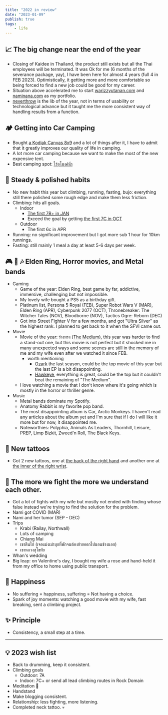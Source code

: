 ```yaml
---
title: "2022 in review"
date: "2023-01-09"
publish: true
tags:
    - life
---
```


## 📈 The big change near the end of the year
- Closing of Kaidee in Thailand, the product still exists but all the Thai employees will be terminated. It was Ok for me (6 months of the severance package, yay), I have been here for almost 4 years (full 4 in FEB 2023). Optimistically, it getting more and more comfortable so being forced to find a new job could be good for my career.
- Situation above accelerated me to start [warizzyutanan.com](https://www.warizzyutanan.com) and [naminana.com](https://www.naminana.com) as my portfolio.
- [neverthrow](https://www.npmjs.com/package/neverthrow) is the lib of the year, not in terms of usability or technological advance but it taught me the more consistent way of handling results from a function.


## 🏕️ Getting into Car Camping
- Bought [a Kodiak Canvas 8x9](https://www.google.com/search?q=kodiak+canvas+8x9) and a lot of things after it, I have to admit that it greatly improves our quality of life in camping.
- A lot more car camping because we want to make the most of the new expensive tent.
- Best camping spot: [ไร่อุโมงค์น้ำ](https://www.facebook.com/ไร่อุโมงค์น้ำ-930008360407443/)

## 🧗 Steady & polished habits
- No new habit this year but climbing, running, fasting, bujo: everything still there polished some rough edge and make them less friction.
- Climbing: hits all goals.
    - Indoor
      - [The first 7B+ in JAN](https://www.instagram.com/reel/CZHZsZrlY5j/?utm_source=ig_web_copy_link)
      - Exceed the goal by getting [the first 7C in OCT](https://www.instagram.com/reel/CjWobCQpXfm/?utm_source=ig_web_copy_link) 
    - Outdoor
      - The first 6c in APR
- Running: no significant improvement but I got more sub 1 hour for 10km runnings.
- Fasting: still mainly 1 meal a day at least 5-6 days per week.

## 🎮 🎥 🎶 Elden Ring, Horror movies, and Metal bands
- Gaming
  - Game of the year: Elden Ring, best game by far, addictive, immersive, challenging but not impossible.
  - My lovely wife bought a PS5 as a birthday gift.
  - Platinum list, Persona 5 Royal (FEB), Super Robot Wars V (MAR), Elden Ring (APR), Cyberpunk 2077 (OCT), Thronebreaker: The Witcher Tales (NOV), Bloodborne (NOV), Tactics Ogre: Reborn (DEC)
  - Got into Street Fighter V for a few months, and got "Ultra Silver" as the highest rank. I planned to get back to it when the SFVI came out.
- Movie
  - Movie of the year: ร่างทรง ([The Medium](https://www.imdb.com/title/tt13446168/)), this year was harder to find a stand-out one, but this movie is not perfect but it shocked me in many unexpected ways and some scenes are still in the memory of me and my wife even after we watched it since FEB.
    - worth mentioning
      - [Ozark](https://www.imdb.com/title/tt5071412/) the last season, could be the top movie of this year but the last EP is a bit disappointing.
      - [Hawkeye](https://www.imdb.com/title/tt10160804/), everything is great, could be the top but it couldn't beat the remaining of "The Medium".
  - I love watching a movie that I don't know where it's going which is mostly in the horror or thriller genre.
- Music
  - Metal bands dominate my Spotify.
  - Anatomy Rabbit is my favorite pop band.
  - The most disappointing album is Car, Arctic Monkeys. I haven't read any articles about the album yet and I'm sure that if I do I will like it more but for now, it disappointed me.
  - Noteworthies: Polyphia, Animals As Leaders, Thornhill, Leisure, PREP, Limp Bizkit, Zweed'n Roll, The Black Keys.

## 🎨 New tattoos
- Got 2 new tattoos, one at [the back of the right hand](https://www.instagram.com/p/Cf9C-teJAh_/?utm_source=ig_web_copy_link) and another one at [the inner of the right wrist](https://www.instagram.com/p/ChH-sRWpvdx/?utm_source=ig_web_copy_link).


## 🤟 The more we fight the more we understand each other.
- Got a lot of fights with my wife but mostly not ended with finding whose false instead we're trying to find the solution for the problem.
- Nami got COVID (MAR)
- Nami and her tumor (SEP - DEC)
- Trips
  - Krabi (Railay, Northwall)
  - Lots of camping
  - Chiang Mai
  - เขาตีนไก่ (เจอแม่งเม่าบุกที่พักจนต้องย้ายออกไปนอนข้างนอก)
  - เขาหลวงสุโขทัย
- Whan's wedding
- Big leap: on Valentine's day, I bought my wife a rose and hand-held it from my office to home using public transport.

## 🙂 Happiness
- No suffering = happiness, suffering = Not having a choice.
- Spark of joy moments: watching a good movie with my wife, fast breaking, sent a climbing project.

## ✨ Principle
- Consistency, a small step at a time.

---

## 💡 2023 wish list
- Back to drumming, keep it consistent.
- Climbing goals
  - Outdoor: 7A
  - Indoor: 7C+ or send all lead climbing routes in Rock Domain
- Meditation 🧘
- Handstand
- Make blogging consistent.
- Relationship: less fighting, more listening.
- Completed neck tattoo. 💀